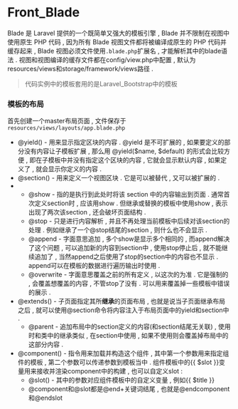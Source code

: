 # Front\_Blade

Blade 是 Laravel 提供的一个既简单又强大的模板引擎 , Blade 并不限制在视图中使用原生 PHP 代码 , 因为所有 Blade 视图文件都将被编译成原生的 PHP 代码并缓存起来 , Blade 视图必须文件使用`.blade.php`扩展名 , 才能解析其中的blade语法 . 视图和视图编译的缓存文件都在config/view.php中配置 , 默认为resources/views和storage/framework/views路径 .

> 代码实例中的模板套用的是Laravel\_Bootstrap中的模板

### 模板的布局

首先创建一个master布局页面 , 文件保存于`resources/views/layouts/app.blade.php`

* @yield\(\) - 用来显示指定区块的内容 . @yield 是不可扩展的 , 如果要定义的部分没有内容让子模板扩展 , 那么用 @yield\($name, $default\) 的形式会比较方便 , 即在子模板中并没有指定这个区块的内容 , 它就会显示默认内容 , 如果定义了 , 就会显示你定义的内容 . 
* @section\(\) - 用来定义一个视图区块 . 它是可以被替代 , 又可以被扩展的 . 
* * @show - 指的是执行到此处时将该 section 中的内容输出到页面 . 通常首次定义section时 , 应该用show . 但继承或替换的模板中使用show , 表示出现了两次该section , 还会破坏页面结构 . 
  * @stop - 只是进行内容解析 , 并且不再处理当前模板中后续对该section的处理 . 例如继承了一个@stop结尾的section , 则什么也不会显示 . 
  * @append - 字面意思追加 , 多个show是显示多个相同的 , 而append解决了这个问题 , 可以追加新的内容到section中 , 使用stop停止后 , 就不能继续追加了 , 当然append之后使用了stop的section中的内容也不显示 . append可以在模板的数据进行遍历输出时使用 . 
  * @overwrite - 字面意思覆盖之前的所有定义 , 以这次的为准 . 它是强制的 , 会覆盖想覆盖的内容 , 不管stop了没有 . 可以用来覆盖掉一些模板中错误的展示 . 
* @extends\(\) - 子页面指定其所**继承**的页面布局 , 也就是说当子页面继承布局之后 , 就可以使用@section命令将内容注入于布局页面中的yield和section中 . 
  * @parent - 追加布局中的section定义的内容\(和section结尾无关联\) , 使用时和类中的继承类似 , 在section中使用 , 如果不使用则会覆盖掉布局中的这部分内容 . 
* @component\(\) - 指令用来加载并构造这个组件 , 其中第一个参数用来指定组件的模板 , 第二个参数可以传递参数到模板当中 . 组件模板中的{{ $slot }}变量用来接收并渲染component中的构建 , 也可以自定义slot : 
  * @slot\(\) - 其中的参数对应组件模板中的自定义变量 , 例如{{ $title }}
  * @component和@slot都是@end+关键词结尾 , 也就是@endcomponent和@endslot



